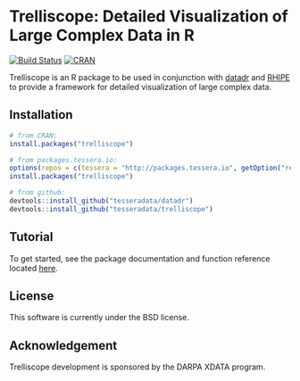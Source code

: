 # Trelliscope: Detailed Visualization of Large Complex Data in R

[![Build Status](https://travis-ci.org/tesseradata/trelliscope.svg?branch=master)](https://travis-ci.org/tesseradata/trelliscope)
[![CRAN](http://www.r-pkg.org/badges/version/trelliscope)](https://cran.r-project.org/web/packages/trelliscope/index.html)

Trelliscope is an R package to be used in conjunction with [datadr](https://github.com/tesseradata/datadr) and [RHIPE](https://github.com/tesseradata/RHIPE) to provide a framework for detailed visualization of large complex data.

## Installation

```r
# from CRAN:
install.packages("trelliscope")

# from packages.tessera.io:
options(repos = c(tessera = "http://packages.tessera.io", getOption("repos")))
install.packages("trelliscope")

# from github:
devtools::install_github("tesseradata/datadr")
devtools::install_github("tesseradata/trelliscope")
```

## Tutorial

To get started, see the package documentation and function reference located [here](http://tesseradata.github.io/docs-trelliscope/).

## License

This software is currently under the BSD license.

## Acknowledgement

Trelliscope development is sponsored by the DARPA XDATA program.
